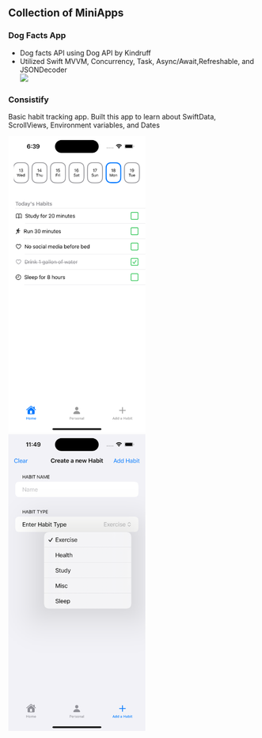 ## Collection of MiniApps



### Dog Facts App

- Dog facts API using Dog API by Kindruff
- Utilized Swift MVVM, Concurrency, Task, Async/Await,Refreshable, and JSONDecoder  
![](https://media.giphy.com/media/v1.Y2lkPTc5MGI3NjExd2xrZWlqbDY3NjRxajNwOWtmYmd1MmJteGo1c2JkMDFwcmZyZzd5diZlcD12MV9pbnRlcm5hbF9naWZfYnlfaWQmY3Q9Zw/gQECoIndSfPUxp1PPN/giphy.gif)

### Consistify 
Basic habit tracking app. Built this app to learn about SwiftData, ScrollViews, Environment variables, and Dates

<img src="Consistify/SS1.png" alt="Sample Image" height="600"> <img src="Consistify/SS2.png" alt="Sample Image" height="600">
